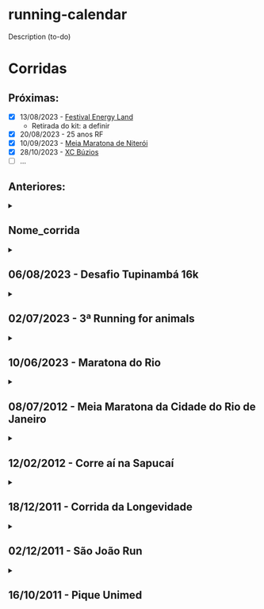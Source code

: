 # running-calendar
Description (to-do)

# Corridas
## Próximas:

 - [x] 13/08/2023 - [Festival Energy Land](https://www.festivalenergyland.com.br/rio-de-janeiro-corrida/index.html)
   * Retirada do kit: a definir
 - [x] 20/08/2023 - 25 anos RF
 - [x] 10/09/2023 - [Meia Maratona de Niterói](https://www.meiamaratonadeniteroi.com.br)
 - [x] 28/10/2023 - [XC Búzios](https://www.xcrun.com.br)
 - [ ] ...

## Anteriores:

<details>
  <summary>
    <h2>
      Nome_corrida
    </h2>
  </summary>
  
  - Data: 
  - Distância: 
  - Tempo:
     * Bruto:
     * Líquido:
     * Ritmo por Km:
  - Colocação:
     * Geral:
     * Por Categoria:
     * Categoria:
  - Número de peito: 
  - Equipe: 

  ### Marcas
  PB / WR / OR
</details>

<details>
  <summary>
    <h2>
      06/08/2023 - Desafio Tupinambá 16k
    </h2>
  </summary>
  
  - Data: 06/08/2023
  - Distância: 16 km
  - Tempo:
     * Bruto: 02:33:59
     * Líquido: 02:33:45
     * Ritmo por Km: 09:36
  - Colocação:
     * Geral: 64 / 124
     * Por Categoria: 18 / 28
     * Categoria: M3039
  - Número de peito: 1058
  - Equipe: RF SPORTS
</details>

<details>
  <summary>
    <h2>
      02/07/2023 - 3ª Running for animals
    </h2>
  </summary>
  
  - Data: 02/07/2023
  - Distância: 10 Km
  - Tempo:
     * Bruto: 00:47:04
     * Líquido: 00:47:04
     * Ritmo por Km: 04:42
  - Colocação:
     * Geral: 20
     * Por Categoria: Terceiro
     * Categoria: M3539
  - Número de peito: 1112
  - Equipe: Vegrun
</details>

<details>
  <summary>
    <h2>
      10/06/2023 - Maratona do Rio
    </h2>
  </summary>
  
  - Data: 10/06/2023
  - Distância: 21,095 Km
  - Tempo:
     * Bruto: 02:34:17
     * Líquido: 01:58:19
     * Ritmo por Km: 05:36
  - Colocação:
     * Geral: 3090
     * Por Categoria: 693
     * Categoria:
  - Número de peito: 22918
  - Equipe: -
</details>

<details>
  <summary>
    <h2>
      08/07/2012 - Meia Maratona da Cidade do Rio de Janeiro
    </h2>
  </summary>
  
  - Data: 08/07/2012
  - Distância: 21,095 Km
  - Tempo:
     * Bruto: 03:16:29
     * Líquido: 02:38:18
     * Ritmo por Km: 07:30:00
  - Colocação:
     * Geral: 3469
     * Por Categoria: 318
     * Categoria: M2529
  - Número de peito: 10803
  - Equipe: -
</details>

<details>
  <summary>
    <h2>
      12/02/2012 - Corre aí na Sapucaí
    </h2>
  </summary>
  
  - Data: 12/02/2012
  - Distância: 5,0 Km
  - Tempo:
     * Bruto: 00:22:05
     * Líquido: 00:21:43
     * Ritmo por Km: 04:20:00
  - Colocação:
     * Geral: 42
     * Por Categoria: 5
     * Categoria: M2529 (Me cadastraram errado ://)
  - Número de peito: 547
  - Equipe: SVB
</details>

<details>
  <summary>
    <h2>
      18/12/2011 - Corrida da Longevidade
    </h2>
  </summary>
  
  - Data: 18/12/2011
  - Distância: 6km
  - Tempo:
     * Bruto: 00:35:10
     * Líquido: 00:30:43
     * Ritmo por Km: 05:07:00
  - Colocação:
     * Geral: 364
     * Por Categoria: 16
     * Categoria: M2024
  - Número de peito: 1569
  - Equipe: VEGETARIANOS
</details>

<details>
  <summary>
    <h2>
      02/12/2011 - São João Run
    </h2>
  </summary>
  
  - Data: 02/12/2011
  - Distância: -
  - Tempo:
     * Bruto: -
     * Líquido: -
     * Ritmo por Km: -
  - Colocação:
     * Geral: -
     * Por Categoria: Segundo
     * Categoria: -
  - Número de peito: 347
  - Equipe: 
</details>

<details>
  <summary>
    <h2>
      16/10/2011 - Pique Unimed
    </h2>
  </summary>
  
  - Data: 16/10/2011
  - Distância: 9 Km
  - Tempo:
     * Bruto: -
     * Líquido: 00:52:53
     * Ritmo por Km: 5:53 min/km
  - Colocação:
     * Geral: -
     * Por Categoria: -
     * Categoria: -
  - Número de peito: -
  - Equipe: -
</details>
